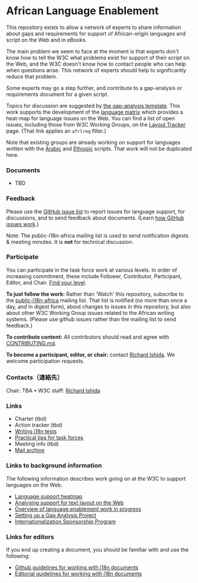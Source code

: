 # African Language Enablement

This repository exists to allow a network of experts to share information about gaps and requirements for support of African-origin  languages and script on the Web and in eBooks. 

The main problem we seem to face at the moment is that experts don't know how to tell the W3C what problems exist for support of their script on the Web, and the W3C doesn't know how to contact people who can help when questions arise. This network of experts should help to significantly reduce that problem. 

Some experts may go a step further, and contribute to a gap-analysis or requirements document for a given script.

Topics for discussion are suggested by [the gap-analysis template](http://w3c.github.io/i18n-activity/templates/gap-analysis/gap-analysis_template.html). This work supports the development of the [language matrix](http://w3c.github.io/typography/gap-analysis/language-matrix.html) which provides a heat-map for language issues on the Web.  You can find a list of open issues, including those from W3C Working Groups, on the [Layout Tracker](http://w3c.github.io/i18n-activity/textlayout/?filter=afrlreq) page. (That link applies an `afrlreq` filter.)

Note that existing groups are already working on support for languages written with the [Arabic](https://github.com/w3c/alreq) and [Ethiopic](https://github.com/w3c/elreq) scripts.  That work will not be duplicated here.

### Documents
- TBD


### Feedback
Please use the [GitHub issue list](https://github.com/w3c/afrlreq/issues) to report issues for language support, for discussions, and to send feedback about documents. (Learn [how GitHub issues work](http://w3c.github.io/i18n-activity/guidelines/issues.html).)

Note: The public-i18n-africa mailing list is used to send notification digests & meeting minutes. It is **not** for technical discussion.


### Participate
You can participate in the task force work at various levels. In order of increasing commitment, these include Follower, Contributor, Participant, Editor, and Chair. [Find your level](https://github.com/w3c/i18n-activity/wiki/Layout-task-force-roles).

**To just follow the work:** Rather than 'Watch' this repository, subscribe to the [public-i18n-africa](https://lists.w3.org/Archives/Public/public-i18n-africa/) mailing list. That list is notified (no more than once a day, and in digest form), about changes to issues in this repository, but also about other W3C Working Group issues related to the African writing systems. (Please use github issues rather than the mailing list to send feedback.)

**To contribute content:** All contributors should read and agree with [CONTRIBUTING.md](CONTRIBUTING.md).

**To become a participant, editor, or chair:** contact [Richard Ishida](mailto:ishida@w3.org). We welcome participation requests.


### Contacts（連絡先）

Chair: TBA • W3C staff: [Richard Ishida](mailto:ishida@w3.org)


### Links
- Charter (tbd)
- Action tracker (tbd)
- [Writing i18n tests](https://github.com/w3c/i18n-activity/wiki/Writing-i18n-tests)
- [Practical tips for task forces](https://w3c.github.io/i18n-activity/guidelines/process.html)
- Meeting info (tbd)
- [Mail archive](https://lists.w3.org/Archives/Public/public-i18n-africa/)


### Links to background information
The following information describes work going on at the W3C to support languages on the Web.
- [Language support heatmap](http://w3c.github.io/typography/gap-analysis/language-matrix.html)
- [Analysing support for text layout on the Web](https://github.com/w3c/i18n-discuss/wiki/Analysing-support-for-text-layout-on-the-Web)
- [Overview of language enablement work in progress](https://www.w3.org/International/layout)
- [Setting up a Gap Analysis Project](https://github.com/w3c/typography/wiki/Setting-up-a-Gap-Analysis-Project)
- [Internationalization Sponsorship Program](https://www.w3.org/International/sponsorship/)


### Links for editors
If you end up creating a document, you should be familiar with and use the following:

- [Github guidelines for working with i18n documents](http://w3c.github.io/i18n-activity/guidelines/github)
- [Editorial guidelines for working with i18n documents](http://w3c.github.io/i18n-activity/guidelines/editing)
